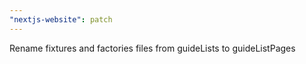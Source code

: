 ```yaml
---
"nextjs-website": patch
---
```


Rename fixtures and factories files from guideLists to guideListPages
